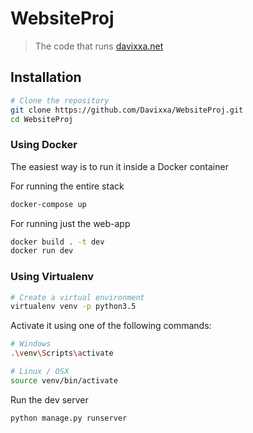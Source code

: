 # WebsiteProj
> The code that runs [davixxa.net](http://davixxa.net)


## Installation

```sh
# Clone the repository
git clone https://github.com/Davixxa/WebsiteProj.git
cd WebsiteProj
```

### Using Docker
The easiest way is to run it inside a Docker container

For running the entire stack
```sh
docker-compose up
```

For running just the web-app
```sh
docker build . -t dev
docker run dev
```

### Using Virtualenv

```sh
# Create a virtual environment
virtualenv venv -p python3.5
```

Activate it using one of the following commands: 
```sh
# Windows
.\venv\Scripts\activate

# Linux / OSX
source venv/bin/activate
```

Run the dev server
```sh
python manage.py runserver
```
